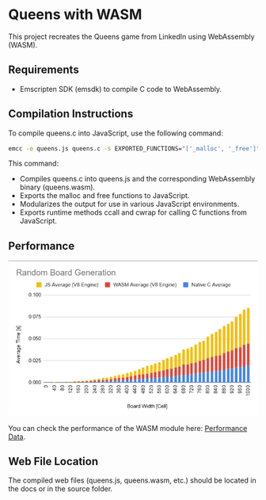 # Queens with WASM

This project recreates the Queens game from LinkedIn using WebAssembly (WASM).

## Requirements

- Emscripten SDK (emsdk) to compile C code to WebAssembly.

## Compilation Instructions

To compile queens.c into JavaScript, use the following command:

```bash
emcc -o queens.js queens.c -s EXPORTED_FUNCTIONS="['_malloc', '_free']" -s MODULARIZE -s EXPORTED_RUNTIME_METHODS="['ccall', 'cwrap']"
```

This command:

- Compiles queens.c into queens.js and the corresponding WebAssembly binary (queens.wasm).
- Exports the malloc and free functions to JavaScript.
- Modularizes the output for use in various JavaScript environments.
- Exports runtime methods ccall and cwrap for calling C functions from JavaScript.

## Performance

![](./perf.webp)

You can check the performance of the WASM module here: [Performance Data](https://docs.google.com/spreadsheets/d/1HILsm0HFwCFg3fcJZsbkoS-D1vmgTNDo0d72eIXRJWA/edit?usp=sharing).

## Web File Location

The compiled web files (queens.js, queens.wasm, etc.) should be located in the docs or in the source folder.
